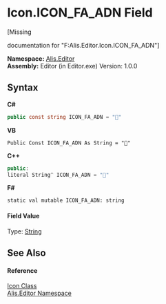 # Icon.ICON_FA_ADN Field
 

\[Missing <summary> documentation for "F:Alis.Editor.Icon.ICON_FA_ADN"\]

**Namespace:**&nbsp;<a href="b150ade4-39de-a232-5f06-d3cdc1b2c538">Alis.Editor</a><br />**Assembly:**&nbsp;Editor (in Editor.exe) Version: 1.0.0

## Syntax

**C#**<br />
``` C#
public const string ICON_FA_ADN = ""
```

**VB**<br />
``` VB
Public Const ICON_FA_ADN As String = ""
```

**C++**<br />
``` C++
public:
literal String^ ICON_FA_ADN = ""
```

**F#**<br />
``` F#
static val mutable ICON_FA_ADN: string
```


#### Field Value
Type: <a href="https://docs.microsoft.com/dotnet/api/system.string" target="_blank">String</a>

## See Also


#### Reference
<a href="cc0f883c-67f8-f772-c6d7-a60b129f22a7">Icon Class</a><br /><a href="b150ade4-39de-a232-5f06-d3cdc1b2c538">Alis.Editor Namespace</a><br />